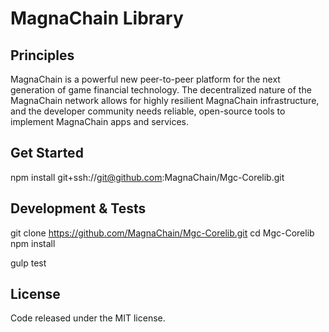 MagnaChain Library
=======

## Principles

MagnaChain is a powerful new peer-to-peer platform for the next generation of game financial technology. 
The decentralized nature of the MagnaChain network allows for highly resilient MagnaChain infrastructure, and 
the developer community needs reliable, open-source tools to implement MagnaChain apps and services.

## Get Started

npm install git+ssh://git@github.com:MagnaChain/Mgc-Corelib.git



## Development & Tests

git clone https://github.com/MagnaChain/Mgc-Corelib.git
cd Mgc-Corelib
npm install

gulp test

## License

Code released under the MIT license.



